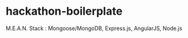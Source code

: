 hackathon-boilerplate
=====================

M.E.A.N. Stack : Mongoose/MongoDB, Express.js, AngularJS, Node.js
